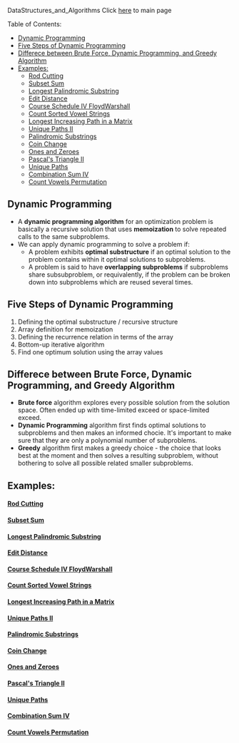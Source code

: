 DataStructures_and_Algorithms
Click [here](../README.md) to main page

Table of Contents:
- [Dynamic Programming](#dynamic-programming)
- [Five Steps of Dynamic Programming](#five-steps-of-dynamic-programming)
- [Differece between Brute Force, Dynamic Programming, and Greedy Algorithm](#differece-between-brute-force-dynamic-programming-and-greedy-algorithm)
- [Examples:](#examples)
    - [Rod Cutting](#rod-cutting)
    - [Subset Sum](#subset-sum)
    - [Longest Palindromic Substring](#longest-palindromic-substring)
    - [Edit Distance](#edit-distance)
    - [Course Schedule IV FloydWarshall](#course-schedule-iv-floydwarshall)
    - [Count Sorted Vowel Strings](#count-sorted-vowel-strings)
    - [Longest Increasing Path in a Matrix](#longest-increasing-path-in-a-matrix)
    - [Unique Paths II](#unique-paths-ii)
    - [Palindromic Substrings](#palindromic-substrings)
    - [Coin Change](#coin-change)
    - [Ones and Zeroes](#ones-and-zeroes)
    - [Pascal's Triangle II](#pascals-triangle-ii)
    - [Unique Paths](#unique-paths)
    - [Combination Sum IV](#combination-sum-iv)
    - [Count Vowels Permutation](#count-vowels-permutation)

## Dynamic Programming
- A **dynamic programming algorithm** for an optimization problem is basically a recursive solution that uses **memoization** to solve repeated calls to the same subproblems.
- We can apply dynamic programming to solve a problem if:
  - A problem exhibits **optimal substructure** if an optimal solution to the problem contains within it optimal solutions to subproblems.
  - A problem is said to have **overlapping subproblems** if subproblems share subsubproblem, or requivalently, if the problem can be broken down into subproblems which are reused several times. 

## Five Steps of Dynamic Programming
1. Defining the optimal substructure / recursive structure
2. Array definition for memoization
3. Defining the recurrence relation in terms of the array
4. Bottom-up iterative algorithm
5. Find one optimum solution using the array values

## Differece between Brute Force, Dynamic Programming, and Greedy Algorithm
- **Brute force** algorithm explores every possible solution from the solution space. Often ended up with time-limited exceed or space-limited exceed.
- **Dynamic Programming** algorithm first finds optimal solutions to subproblems and then makes an informed chocie. It's important to make sure that they are only a polynomial number of subproblems.
- **Greedy** algorithm first makes a greedy choice - the choice that looks best at the moment and then solves a resulting subproblem, without bothering to solve all possible related smaller subproblems.

## Examples:
#### [Rod Cutting](rod_cutting/description.md)
#### [Subset Sum](subset_sum/description.md)
#### [Longest Palindromic Substring](longest_palindromic_substring/description.md)
#### [Edit Distance](edit_distance/description.md)
#### [Course Schedule IV FloydWarshall](course_schedule_IV/description.md)
#### [Count Sorted Vowel Strings](count_sorted_vowel_strings/description.md)
#### [Longest Increasing Path in a Matrix](longest_increasing_path_in_a_matrix/description.md)
#### [Unique Paths II](unique_paths_II/description.md)
#### [Palindromic Substrings](palindromic_substrings/description.md)
#### [Coin Change](coin_change/description.md)
#### [Ones and Zeroes](ones_and_zeroes/description.md)
#### [Pascal's Triangle II](pascal_triangle_II/description.md)
#### [Unique Paths](unique_paths/description.md)
#### [Combination Sum IV](combination_sum_IV/description.md)
#### [Count Vowels Permutation](count_vowels_permutation/description.md)